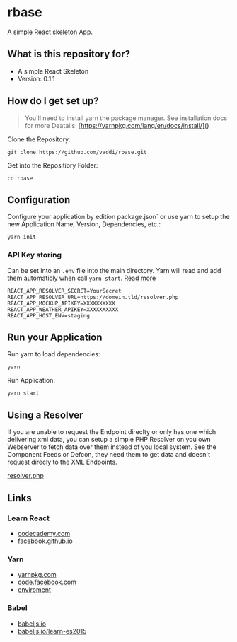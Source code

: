 # rbase #

A simple React skeleton App.



## What is this repository for? ##

* A simple React Skeleton
* Version: 0.1.1



## How do I get set up? ##

> You'll need to install yarn the package manager. See installation docs for more Deatails: [https://yarnpkg.com/lang/en/docs/install/]()

Clone the Repository:

    git clone https://github.com/vaddi/rbase.git

Get into the Repositiory Folder:

    cd rbase



## Configuration ##

Configure your application by edition package.json` or use yarn to setup the new Application Name, Version, Dependencies, etc.:

    yarn init

### API Key storing ###

Can be set into an `.env` file into the main directory. Yarn will read and add them automaticly when call `yarn start`. [Read more](#enviroment)

```
REACT_APP_RESOLVER_SECRET=YourSecret
REACT_APP_RESOLVER_URL=https://domein.tld/resolver.php
REACT_APP_MOCKUP_APIKEY=XXXXXXXXXX
REACT_APP_WEATHER_APIKEY=XXXXXXXXXX
REACT_APP_HOST_ENV=staging
```


## Run your Application ##

Run yarn to load dependencies:

    yarn

Run Application:

    yarn start


## Using a Resolver ##

If you are unable to request the Endpoint direclty or only has one which delivering xml data, you can setup a simple PHP Resolver on you own Webserver to fetch data over them instead of you local system. See the Component Feeds or Defcon, they need them to get data and doesn't request direcly to the XML Endpoints.

[resolver.php](./public/Scripts/resolver.php)

## Links ##

### Learn React ###
* [codecademy.com](https://www.codecademy.com/) 
* [facebook.github.io](https://facebook.github.io/react/) 

### Yarn ###
* [yarnpkg.com](https://yarnpkg.com/lang/en/docs/install/)
* [code.facebook.com](https://code.facebook.com/posts/1840075619545360)
* [enviroment](https://medium.com/@tacomanator/environments-with-create-react-app-7b645312c09d)

### Babel ###
* [babeljs.io](https://babeljs.io/)
* [babeljs.io/learn-es2015](https://babeljs.io/learn-es2015/)

